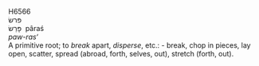 <body>
  <p>H6566<br>  פּרשׂ  <br> פָּרַשׂ  ‎  pâraś  <br><i>paw-ras‘ </i><br>A primitive root; to <i>break</i> apart, <i>disperse</i>, etc.: - break, chop in pieces, lay open, scatter, spread (abroad, forth, selves, out), stretch (forth, out).<br></p>
 </body>